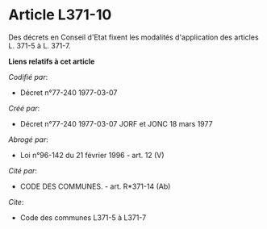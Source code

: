 # Article L371-10

Des décrets en Conseil d'Etat fixent les modalités d'application des articles L. 371-5 à L. 371-7.

**Liens relatifs à cet article**

_Codifié par_:

  - Décret n°77-240 1977-03-07

_Créé par_:

  - Décret n°77-240 1977-03-07 JORF et JONC 18 mars 1977

_Abrogé par_:

  - Loi n°96-142 du 21 février 1996 - art. 12 (V)

_Cité par_:

  - CODE DES COMMUNES. - art. R*371-14 (Ab)

_Cite_:

  - Code des communes L371-5 à L371-7

